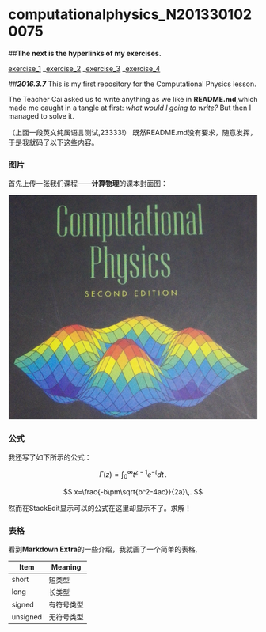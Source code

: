 # **computationalphysics_N2013301020075**

##**The next is the hyperlinks of my exercises.**

[exercise_1](https://github.com/XiaobudianChen/computationalphysics_N2013301020075.git)
_[exercise_2](https://github.com/Ron89/thesaurus_query.vim.git)
_[exercise_3](https://github.com/XiaobudianChen/computationalphysics_N2013301020075/tree/master/exercise_3)
_[exercise_4](https://github.com/XiaobudianChen/computationalphysics_N2013301020075/tree/master/chapter1)



##***2016.3.7*** 
 This is my first repository for the Computational Physics lesson.
 
 The Teacher Cai asked us to write anything as we like in **README.md**,which made me caught in a tangle at first: *what would I going to write?* But then I managed to solve it.

（上面一段英文纯属语言测试,23333!）
既然README.md没有要求，随意发挥，于是我就码了以下这些内容。

### 图片 

首先上传一张我们课程——**计算物理**的课本封面图：

![](https://raw.githubusercontent.com/XiaobudianChen/computationalphysics_N2013301020075/master/computational.physics.png)

### 公式

我还写了如下所示的公式：

 $$
\Gamma(z) = \int_0^\infty t^{z-1}e^{-t}dt\,.
$$

 $$
x=\frac{-b\pm\sqrt{b^2-4ac}}{2a}\,.
  $$

然而在StackEdit显示可以的公式在这里却显示不了。求解！

### 表格

看到**Markdown Extra**的一些介绍，我就画了一个简单的表格,

Item     | Meaning
-------- | ---
short    | 短类型
long     | 长类型
signed   | 有符号类型
unsigned | 无符号类型
